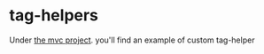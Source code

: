 # tag-helpers
Under [the mvc project](https://github.com/irinascurtu/tag-helpers/tree/master/SuperHeroes/SuperHeroes.Mvc ).
you'll find an example of custom tag-helper
